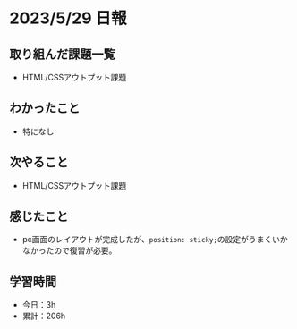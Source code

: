 # 2023/5/29 日報
## 取り組んだ課題一覧
- HTML/CSSアウトプット課題

## わかったこと
- 特になし

## 次やること
- HTML/CSSアウトプット課題

## 感じたこと
- pc画面のレイアウトが完成したが、`position: sticky;`の設定がうまくいかなかったので復習が必要。

## 学習時間
- 今日：3h
- 累計：206h

